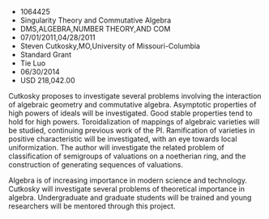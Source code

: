 
* 1064425
* Singularity Theory and Commutative Algebra
* DMS,ALGEBRA,NUMBER THEORY,AND COM
* 07/01/2011,04/28/2011
* Steven Cutkosky,MO,University of Missouri-Columbia
* Standard Grant
* Tie Luo
* 06/30/2014
* USD 218,042.00

Cutkosky proposes to investigate several problems involving the interaction of
algebraic geometry and commutative algebra. Asymptotic properties of high powers
of ideals will be investigated. Good stable properties tend to hold for high
powers. Toroidalization of mappings of algebraic varieties will be studied,
continuing previous work of the PI. Ramification of varieties in positive
characteristic will be investigated, with an eye towards local uniformization.
The author will investigate the related problem of classification of semigroups
of valuations on a noetherian ring, and the construction of generating sequences
of valuations.

Algebra is of increasing importance in modern science and technology. Cutkosky
will investigate several problems of theoretical importance in algebra.
Undergraduate and graduate students will be trained and young researchers will
be mentored through this project.
